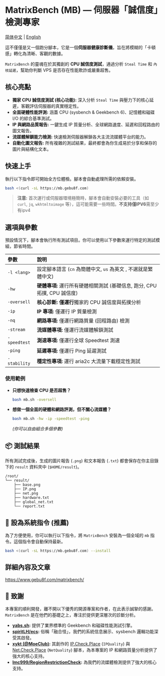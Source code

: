 # MatrixBench (MB) — 伺服器「誠信度」檢測專家
[简体中文](https://github.com/gebu8f8/MatrixBench/blob/main/README_cn.md) | [English](https://github.com/gebu8f8/MatrixBench/blob/main/README.md)

這不僅僅是又一個跑分腳本，它是一個**伺服器健康診斷儀**，旨在將模糊的「卡頓感」轉化為清晰、客觀的數據。

`MatrixBench` 的靈魂在於其獨創的 **CPU 誠信度測試**，通過分析 `Steal Time` 和 `內核延遲`，幫助你判斷 VPS 是否存在性能欺詐或嚴重超售。

## 核心亮點

*    **獨家 CPU 誠信度測試 (核心功能):** 深入分析 `Steal Time` 與壓力下的核心延遲，客觀評估伺服器的真實穩定性。
*    **全面硬體性能評測:** 涵蓋 CPU (sysbench & Geekbench 6)、記憶體和磁碟 I/O 的綜合基準測試。
*    **IP 與網路品質報告:** 一鍵生成 IP 質量分析、全球網路速度、延遲和回程路由的圖文報告。
*    **流媒體解鎖能力檢測:** 快速檢測伺服器解鎖各大主流流媒體平台的能力。
*    **自動化圖文報告:** 所有複雜的測試結果，最終都會為你生成易於分享和保存的圖片與結構化文本。

## 快速上手

執行以下指令即可開始全方位體檢。腳本會自動處理所需的依賴安裝。

```bash
bash <(curl -sL https://mb.gebu8f.com)
```
> **注意:** 首次運行或伺服器環境極簡時，腳本會自動安裝必要的工具（如 `curl`, `jq`, `wkhtmltoimage` 等），這可能需要一些時間。**不支持僅IPV6**需至少有ipv4

## 選項與參數

預設情況下，腳本會執行所有測試項目。你可以使用以下參數來運行特定的測試模組，節省時間。

| 參數 | 說明 |
|:------ | :----|
|`-l <lang>`| 設定腳本語言 (`cn` 為簡體中文, `us` 為英文 , 不選就是繁體中文)|
|`-hw`| **硬體專項:** 運行所有硬體相關測試 (基礎信息, 跑分, CPU拓撲, CPU 誠信度)|
|`-oversell` | **核心診斷:** **僅運行**獨家的 CPU 誠信度與拓撲分析|
|`-ip`| **IP 專項:** 僅運行 IP 質量檢測|
|`-nq`| **網路專項:** 僅運行網路質量 (回程路由) 檢測|
|`-stream`| **流媒體專項:** 僅運行流媒體解鎖測試|
|`-speedtest`| **測速專項:** 僅運行全球 Speedtest 測速|
|`-ping`| **延遲專項:** 僅運行 Ping 延遲測試|
|`-stability`| **穩定性專項:** 運行 aria2c 大流量下載穩定性測試|


### 使用範例

*   **只想快速檢查 CPU 是否超售？**
    ```bash
    bash mb.sh -oversell
    ```
*   **想做一個全面的硬體和網路評測，但不關心流媒體？**
    ```bash
    bash mb.sh -hw -ip -speedtest -ping
    ```
    *(你可以自由組合多個參數)*

## 📦 測試結果

所有測試完成後，生成的圖片報告 (`.png`) 和文本報告 (`.txt`) 都會保存在你主目錄下的 `result` 資料夾中 (`$HOME/result`)。

```
/root/
└── result/
    ├── base.png
    ├── IP.png
    ├── net.png
    ├── hardware.txt
    ├── global_net.txt
    └── report.txt
```
## 🚀 設為系統指令 (推薦)

為了方便使用，你可以執行以下指令，將 `MatrixBench` 安裝為一個全域的 `mb` 指令。這個指令會自動保持最新。

```bash
bash <(curl -sL https://mb.gebu8f.com) --install
```
## 詳細內容及文章
https://www.gebu8f.com/matrixbench/
## 🙏 致謝

本專案的順利開發，離不開以下優秀的開源專案和作者，在此表示誠摯的感謝。`MatrixBench` 是在他們的基礎之上，專注於提供更深層次的診斷分析。

*   **[yabs.sh](https://github.com/masonr/yet-another-bench-script):** 提供了業界標準的 Geekbench 和磁碟性能測試引擎。
*   **[spiritLH/ecs](https://github.com/spiritLH/ecs):** 俗稱「融合怪」，我們的系統信息展示、sysbench 邏輯功能深受其啟發。
*   **[xykt (@MoeClub)](https://github.com/MoeClub):** 其創作的 [IP.Check.Place](https://ip.check.place/) (`IPQuality`) 與 [Net.Check.Place](https://net.check.place/) (`NetQuality`) 腳本，為本專案的 IP 和網路質量分析提供了強大的核心支持。
* **[lmc999/RegionRestrictionCheck](https://github.com/lmc999/RegionRestrictionCheck):** 為我們的流媒體檢測提供了強大的核心支持。
